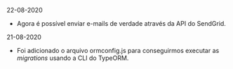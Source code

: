 
22-08-2020

- Agora é possível enviar e-mails de verdade através da API do SendGrid.

21-08-2020

- Foi adicionado o arquivo ormconfig.js para conseguirmos
executar as _migrations_ usando a CLI do TypeORM.
